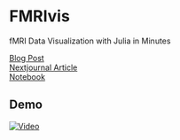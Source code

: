 # FMRIvis

fMRI Data Visualization with Julia in Minutes

[Blog Post](http://www.ekinakyurek.com/fmri-visualization/)   
[Nextjournal Article](https://nextjournal.com/ekinakyurek/fmri-visualization-with-julia)   
[Notebook](./fmrijulia.ipynb)   

## Demo
[![Video](https://img.youtube.com/vi/IFUsbmXWlao/0.jpg)](https://www.youtube.com/watch?v=IFUsbmXWlao)
